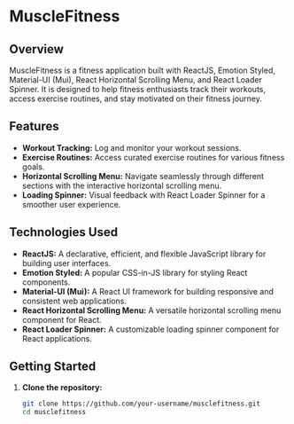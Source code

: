 # MuscleFitness

## Overview

MuscleFitness is a fitness application built with ReactJS, Emotion Styled, Material-UI (Mui), React Horizontal Scrolling Menu, and React Loader Spinner. It is designed to help fitness enthusiasts track their workouts, access exercise routines, and stay motivated on their fitness journey.

## Features

- **Workout Tracking:** Log and monitor your workout sessions.
- **Exercise Routines:** Access curated exercise routines for various fitness goals.
- **Horizontal Scrolling Menu:** Navigate seamlessly through different sections with the interactive horizontal scrolling menu.
- **Loading Spinner:** Visual feedback with React Loader Spinner for a smoother user experience.

## Technologies Used

- **ReactJS:** A declarative, efficient, and flexible JavaScript library for building user interfaces.
- **Emotion Styled:** A popular CSS-in-JS library for styling React components.
- **Material-UI (Mui):** A React UI framework for building responsive and consistent web applications.
- **React Horizontal Scrolling Menu:** A versatile horizontal scrolling menu component for React.
- **React Loader Spinner:** A customizable loading spinner component for React applications.

## Getting Started

1. **Clone the repository:**

   ```bash
   git clone https://github.com/your-username/musclefitness.git
   cd musclefitness

